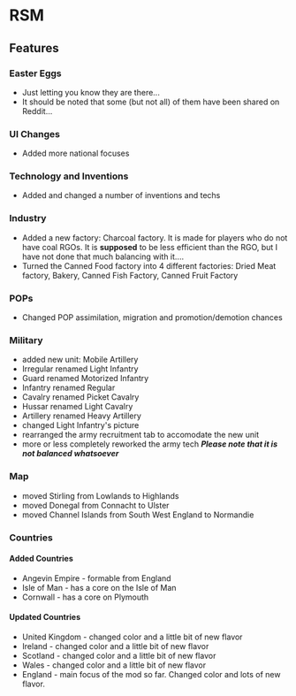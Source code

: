 # RSM

## Features

### Easter Eggs
 - Just letting you know they are there...
 - It should be noted that some (but not all) of them have been shared on Reddit...
 
 ### UI Changes
  - Added more national focuses
 
### Technology and Inventions
 - Added and changed a number of inventions and techs
 
### Industry
 - Added a new factory: Charcoal factory. It is made for players who do not have coal RGOs. It is **supposed** to be less efficient than the RGO, but I have not done that much balancing with it....
 - Turned the Canned Food factory into 4 different factories: Dried Meat factory, Bakery, Canned Fish Factory, Canned Fruit Factory
 
### POPs
 - Changed POP assimilation, migration and promotion/demotion chances

### Military
 - added new unit: Mobile Artillery
 - Irregular renamed Light Infantry
 - Guard renamed Motorized Infantry
 - Infantry renamed Regular
 - Cavalry renamed Picket Cavalry
 - Hussar renamed Light Cavalry
 - Artillery renamed Heavy Artillery
 - changed Light Infantry's picture
 - rearranged the army recruitment tab to accomodate the new unit
 - more or less completely reworked the army tech ***Please note that it is not balanced whatsoever***
 
### Map
 - moved Stirling from Lowlands to Highlands
 - moved Donegal from Connacht to Ulster
 - moved Channel Islands from South West England to Normandie
 
### Countries

#### Added Countries
 - Angevin Empire - formable from England
 - Isle of Man - has a core on the Isle of Man
 - Cornwall - has a core on Plymouth

#### Updated Countries
 - United Kingdom - changed color and a little bit of new flavor
 - Ireland - changed color and a little bit of new flavor
 - Scotland - changed color and a little bit of new flavor
 - Wales - changed color and a little bit of new flavor
 - England - main focus of the mod so far. Changed color and lots of new flavor.